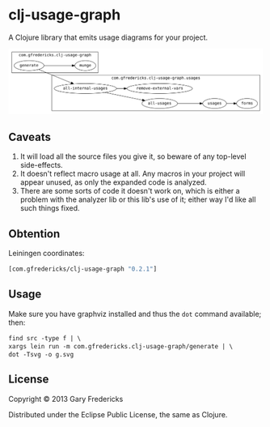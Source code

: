 # clj-usage-graph

A Clojure library that emits usage diagrams for your project.

![Example](g.svg)

## Caveats

1. It will load all the source files you give it, so beware of any top-level side-effects.
2. It doesn't reflect macro usage at all. Any macros in your project
   will appear unused, as only the expanded code is analyzed.
3. There are some sorts of code it doesn't work on, which is either a problem with the
   analyzer lib or this lib's use of it; either way I'd like all such things fixed.

## Obtention

Leiningen coordinates:

``` clojure
[com.gfredericks/clj-usage-graph "0.2.1"]
```

## Usage

Make sure you have graphviz installed and thus the `dot` command
available; then:

```
find src -type f | \
xargs lein run -m com.gfredericks.clj-usage-graph/generate | \
dot -Tsvg -o g.svg
```

## License

Copyright © 2013 Gary Fredericks

Distributed under the Eclipse Public License, the same as Clojure.
